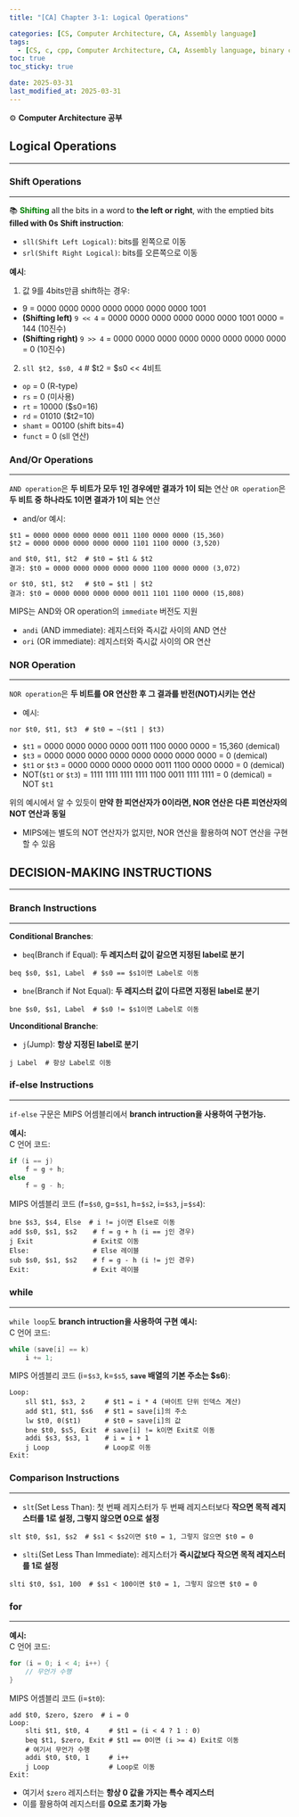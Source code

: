 ```yaml
---
title: "[CA] Chapter 3-1: Logical Operations"

categories: [CS, Computer Architecture, CA, Assembly language]
tags:
  - [CS, c, cpp, Computer Architecture, CA, Assembly language, binary code]
toc: true
toc_sticky: true

date: 2025-03-31
last_modified_at: 2025-03-31
---
```

⚙ **Computer Architecture 공부**

## Logical Operations
---
### Shift Operations
---
📚 **<span style="color: #008000">Shifting</span>** all the bits in a word to **the left or right**, with the emptied bits **filled with 0s**
**Shift instruction**:
* `sll(Shift Left Logical)`: bits를 왼쪽으로 이동
* `srl(Shift Right Logical)`: bits를 오른쪽으로 이동

**예시**:
1. 값 9를 4bits만큼 shift하는 경우:

* 9 = 0000 0000 0000 0000 0000 0000 0000 1001
* **(Shifting left)** `9 << 4` = 0000 0000 0000 0000 0000 0000 1001 0000 = 144 (10진수)
* **(Shifting right)** `9 >> 4` = 0000 0000 0000 0000 0000 0000 0000 0000  = 0 (10진수)

2. `sll $t2, $s0, 4`  # $t2 = $s0 << 4비트
* `op` = 0 (R-type)
* `rs` = 0 (미사용)
* `rt` = 10000 ($s0=16)
* `rd` = 01010 ($t2=10)
* `shamt` = 00100 (shift bits=4)
* `funct` = 0 (sll 연산)

### And/Or Operations
---
`AND operation`은 **두 비트가 모두 1인 경우에만 결과가 1이 되는** 연산
`OR operation`은 **두 비트 중 하나라도 1이면 결과가 1이 되는** 연산

* and/or 예시:

```
$t1 = 0000 0000 0000 0000 0011 1100 0000 0000 (15,360)
$t2 = 0000 0000 0000 0000 0000 1101 1100 0000 (3,520)

and $t0, $t1, $t2  # $t0 = $t1 & $t2
결과: $t0 = 0000 0000 0000 0000 0000 1100 0000 0000 (3,072)

or $t0, $t1, $t2   # $t0 = $t1 | $t2
결과: $t0 = 0000 0000 0000 0000 0011 1101 1100 0000 (15,808)
```

MIPS는 AND와 OR operation의 `immediate` 버전도 지원
* `andi` (AND immediate): 레지스터와 즉시값 사이의 AND 연산
* `ori` (OR immediate): 레지스터와 즉시값 사이의 OR 연산

### NOR Operation
---
`NOR operation`은 **두 비트를 OR 연산한 후 그 결과를 반전(NOT)시키는 연산**

* 예시:

```
nor $t0, $t1, $t3  # $t0 = ~($t1 | $t3)
```
* `$t1` = 0000 0000 0000 0000 0011 1100 0000 0000 = 15,360 (demical)
* `$t3` = 0000 0000 0000 0000 0000 0000 0000 0000 = 0 (demical)
* `$t1` or `$t3` = 0000 0000 0000 0000 0011 1100 0000 0000 = 0 (demical)
* NOT(`$t1` or `$t3`) = 1111 1111 1111 1111 1100 0011 1111 1111 = 0 (demical) = NOT `$t1`

위의 예시에서 알 수 있듯이 **만약 한 피연산자가 0이라면, NOR 연산은 다른 피연산자의 NOT 연산과 동일**
  * MIPS에는 별도의 NOT 연산자가 없지만, NOR 연산을 활용하여 NOT 연산을 구현할 수 있음

## DECISION-MAKING INSTRUCTIONS
---
### Branch Instructions
---
__Conditional Branches__:  
* `beq`(Branch if Equal): **두 레지스터 값이 같으면 지정된 label로 분기**

```
beq $s0, $s1, Label  # $s0 == $s1이면 Label로 이동
```

* `bne`(Branch if Not Equal): **두 레지스터 값이 다르면 지정된 label로 분기**

```
bne $s0, $s1, Label  # $s0 != $s1이면 Label로 이동
```

__Unconditional Branche__:  
* `j`(Jump): **항상 지정된 label로 분기**

```
j Label  # 항상 Label로 이동
```

### if-else Instructions
---
`if-else` 구문은 MIPS 어셈블리에서 **branch intruction을 사용하여 구현가능.**

**__예시__:**  
C 언어 코드:
```c
if (i == j)
    f = g + h;
else
    f = g - h;
```

MIPS 어셈블리 코드 (f=`$s0`, g=`$s1`, h=`$s2`, i=`$s3`, j=`$s4`):  
```
bne $s3, $s4, Else  # i != j이면 Else로 이동
add $s0, $s1, $s2    # f = g + h (i == j인 경우)
j Exit               # Exit로 이동
Else:                # Else 레이블
sub $s0, $s1, $s2    # f = g - h (i != j인 경우)
Exit:                # Exit 레이블
```

### while
---
`while loop`도 **branch intruction을 사용하여 구현**
**__예시__:**  
C 언어 코드:  
```c
while (save[i] == k)
    i += 1;
```

MIPS 어셈블리 코드 (i=`$s3`, k=`$s5`, **`save` 배열의 기본 주소는 $s6**):  
```
Loop:
    sll $t1, $s3, 2     # $t1 = i * 4 (바이트 단위 인덱스 계산)
    add $t1, $t1, $s6   # $t1 = save[i]의 주소
    lw $t0, 0($t1)      # $t0 = save[i]의 값
    bne $t0, $s5, Exit  # save[i] != k이면 Exit로 이동
    addi $s3, $s3, 1    # i = i + 1
    j Loop              # Loop로 이동
Exit:
```

### Comparison Instructions
---
* `slt`(Set Less Than): 첫 번째 레지스터가 두 번째 레지스터보다 **작으면 목적 레지스터를 1로 설정, 그렇지 않으면 0으로 설정**
```
slt $t0, $s1, $s2  # $s1 < $s2이면 $t0 = 1, 그렇지 않으면 $t0 = 0
```
* `slti`(Set Less Than Immediate): 레지스터가 **즉시값보다 작으면 목적 레지스터를 1로 설정**
```
slti $t0, $s1, 100  # $s1 < 100이면 $t0 = 1, 그렇지 않으면 $t0 = 0
```

### for
---
**__예시__:**  
C 언어 코드:
```c
for (i = 0; i < 4; i++) {
    // 무언가 수행
}
```

MIPS 어셈블리 코드 (i=`$t0`):
```
add $t0, $zero, $zero  # i = 0
Loop:
    slti $t1, $t0, 4     # $t1 = (i < 4 ? 1 : 0)
    beq $t1, $zero, Exit # $t1 == 0이면 (i >= 4) Exit로 이동
    # 여기서 무언가 수행
    addi $t0, $t0, 1     # i++
    j Loop               # Loop로 이동
Exit:
```
* 여기서 `$zero` 레지스터는 **항상 0 값을 가지는 특수 레지스터**
* 이를 활용하여 레지스터를 **0으로 초기화 가능**